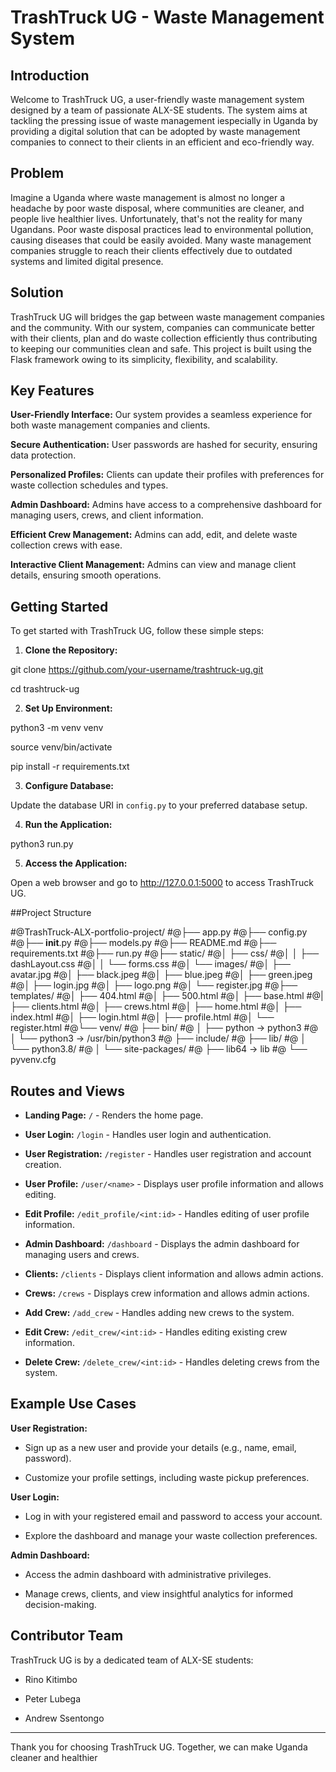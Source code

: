 # TrashTruck UG - Waste Management System

## Introduction
Welcome to TrashTruck UG, a user-friendly waste management system designed by a team of passionate ALX-SE students. The system aims at tackling the pressing issue of waste management iespecially in Uganda by providing a digital solution that can be adopted by waste management companies to connect to their clients in an efficient and eco-friendly way. 

## Problem
Imagine a Uganda where waste management is almost no longer a headache by poor waste disposal, where communities are cleaner, and people live healthier lives. Unfortunately, that's not the reality for many Ugandans. Poor waste disposal practices lead to environmental pollution, causing diseases that could be easily avoided. Many waste management companies struggle to reach their clients effectively due to outdated systems and limited digital presence.

## Solution
TrashTruck UG will bridges the gap between waste management companies and the community. With our system, companies can communicate better with their clients, plan and do waste collection efficiently thus contributing to keeping our communities clean and safe. This project is built using the Flask framework owing to its simplicity, flexibility, and scalability.

## Key Features

**User-Friendly Interface:** Our system provides a seamless experience for both waste management companies and clients.

**Secure Authentication:** User passwords are hashed for security, ensuring data protection.

**Personalized Profiles:** Clients can update their profiles with preferences for waste collection schedules and types.

**Admin Dashboard:** Admins have access to a comprehensive dashboard for managing users, crews, and client information.

**Efficient Crew Management:** Admins can add, edit, and delete waste collection crews with ease.

**Interactive Client Management:** Admins can view and manage client details, ensuring smooth operations.

## Getting Started

To get started with TrashTruck UG, follow these simple steps:

1. **Clone the Repository:**

git clone https://github.com/your-username/trashtruck-ug.git

cd trashtruck-ug

2. **Set Up Environment:**

python3 -m venv venv

source venv/bin/activate

pip install -r requirements.txt

3. **Configure Database:**

Update the database URI in `config.py` to your preferred database setup.

4. **Run the Application:**

python3 run.py

5. **Access the Application:**

Open a web browser and go to http://127.0.0.1:5000 to access TrashTruck UG.

##Project Structure

#@TrashTruck-ALX-portfolio-project/
#@├── app.py
#@├── config.py
#@├── __init__.py
#@├── models.py
#@├── README.md
#@├── requirements.txt
#@├── run.py
#@├── static/
#@│   ├── css/
#@│   │   ├── dashLayout.css
#@│   │   └── forms.css
#@│   └── images/
#@│       ├── avatar.jpg
#@│       ├── black.jpeg
#@│       ├── blue.jpeg
#@│       ├── green.jpeg
#@│       ├── login.jpg
#@│       ├── logo.png
#@│       └── register.jpg
#@├── templates/
#@│   ├── 404.html
#@│   ├── 500.html
#@│   ├── base.html
#@|   ├── clients.html
#@│   ├── crews.html
#@│   ├── home.html
#@│   ├── index.html
#@│   ├── login.html
#@│   ├── profile.html
#@│   └── register.html
#@└── venv/
#@    ├── bin/
#@    │   ├── python -> python3
#@    │   └── python3 -> /usr/bin/python3
#@    ├── include/
#@    ├── lib/
#@    │   └── python3.8/
#@    │       └── site-packages/
#@    ├── lib64 -> lib
#@    └── pyvenv.cfg

## Routes and Views

- **Landing Page:** `/` - Renders the home page.

- **User Login:** `/login` - Handles user login and authentication.

- **User Registration:** `/register` - Handles user registration and account creation.

- **User Profile:** `/user/<name>` - Displays user profile information and allows editing.

- **Edit Profile:** `/edit_profile/<int:id>` - Handles editing of user profile information.

- **Admin Dashboard:** `/dashboard` - Displays the admin dashboard for managing users and crews.
- **Clients:** `/clients` - Displays client information and allows admin actions.

- **Crews:** `/crews` - Displays crew information and allows admin actions.

- **Add Crew:** `/add_crew` - Handles adding new crews to the system.

- **Edit Crew:** `/edit_crew/<int:id>` - Handles editing existing crew information.

- **Delete Crew:** `/delete_crew/<int:id>` - Handles deleting crews from the system.

## Example Use Cases

 **User Registration:**

- Sign up as a new user and provide your details (e.g., name, email, password).

- Customize your profile settings, including waste pickup preferences.

 **User Login:**

- Log in with your registered email and password to access your account.

- Explore the dashboard and manage your waste collection preferences.

 **Admin Dashboard:**

- Access the admin dashboard with administrative privileges.

- Manage crews, clients, and view insightful analytics for informed decision-making.

## Contributor Team

TrashTruck UG is by a dedicated team of ALX-SE students:

- Rino Kitimbo

- Peter Lubega

- Andrew Ssentongo
--------------------------------------------------------------------------------------------
Thank you for choosing TrashTruck UG. Together, we can make Uganda cleaner and healthier
